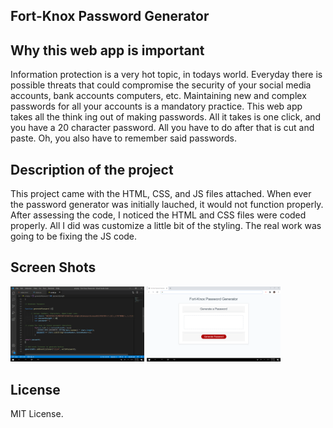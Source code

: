 ## Fort-Knox Password Generator

## Why this web app is important
Information protection is a very hot topic, in todays world. Everyday there is possible threats that could compromise the 
security of your social media accounts, bank accounts computers, etc. Maintaining new and complex passwords for all your accounts 
is a mandatory practice. This web app takes all the think ing out of making passwords. All it takes is one click, and you have a 20 
character password. All you have to do after that is cut and paste. Oh, you also have to remember said passwords.


## Description of the project
This project came with the HTML, CSS, and JS files attached. When ever the password generator was initially lauched, it would not function
properly. After assessing the code, I noticed the HTML and CSS files were coded properly. All I did was customize a little bit of the styling.
The real work was going to be fixing the JS code.

## Screen Shots
<img width="214" alt="VS Code Screen Shot" src="images/2020-11-07 (2).png">

<img width="214" alt="WebApp Screen Shots" src="images/2020-11-07 (3).png">

## License
MIT License.
